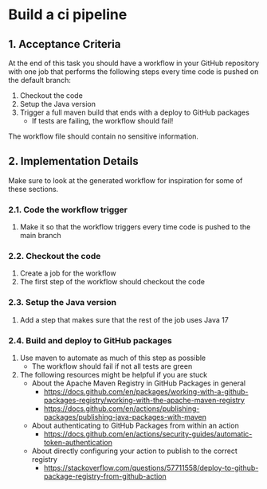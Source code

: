 # Build a ci pipeline

## 1. Acceptance Criteria

At the end of this task you should have a workflow in your GitHub repository with one job that performs the following steps every time code is pushed on the default branch:

1. Checkout the code
2. Setup the Java version
3. Trigger a full maven build that ends with a deploy to GitHub packages
    * If tests are failing, the workflow should fail!

The workflow file should contain no sensitive information.

## 2. Implementation Details

Make sure to look at the generated workflow for inspiration for some of these sections.

### 2.1. Code the workflow trigger

1. Make it so that the workflow triggers every time code is pushed to the main branch

### 2.2. Checkout the code

1. Create a job for the workflow
1. The first step of the workflow should checkout the code

### 2.3. Setup the Java version

1. Add a step that makes sure that the rest of the job uses Java 17

### 2.4. Build and deploy to GitHub packages

1. Use maven to automate as much of this step as possible
    * The workflow should fail if not all tests are green
1. The following resources might be helpful if you are stuck
    * About the Apache Maven Registry in GitHub Packages in general
        * https://docs.github.com/en/packages/working-with-a-github-packages-registry/working-with-the-apache-maven-registry
        * https://docs.github.com/en/actions/publishing-packages/publishing-java-packages-with-maven
    * About authenticating to GitHub Packages from within an action
        * https://docs.github.com/en/actions/security-guides/automatic-token-authentication
    * About directly configuring your action to publish to the correct registry
        * https://stackoverflow.com/questions/57711558/deploy-to-github-package-registry-from-github-action
